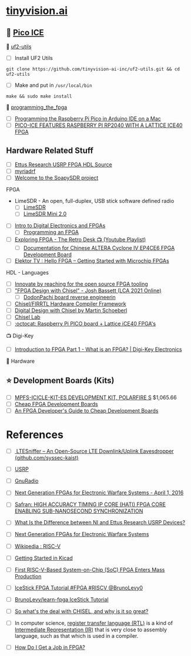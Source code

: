 # [tinyvision.ai](https://tinyvision.ai)


## :shark: [Pico ICE](https://pico-ice.tinyvision.ai)

:round_pushpin: [uf2-utils](https://github.com/tinyvision-ai-inc/uf2-utils)

- [ ] Install UF2 Utils

```
git clone https://github.com/tinyvision-ai-inc/uf2-utils.git && cd uf2-utils
```

- [ ] Make and put in `/usr/local/bin`

```
make && sudo make install
```


:round_pushpin: [programming_the_fpga](https://pico-ice.tinyvision.ai/programming_the_fpga.html)


- [ ] [Programming the Raspberry Pi Pico in Arduino IDE on a Mac](https://jaygould.co.uk/2023-06-01-using-raspberry-pi-pico-arduino-ide/)
- [ ] [PICO-ICE FEATURES RASPBERRY PI RP2040 WITH A LATTICE ICE40 FPGA](https://www.electronics-lab.com/pico-ice-features-raspberry-pi-rp2040-with-a-lattice-ice40-fpga/)

## Hardware Related Stuff

- [ ] [Ettus Research USRP FPGA HDL Source](https://github.com/EttusResearch/fpga)
- [ ] [myriadrf](https://myriadrf.org)
- [ ] [Welcome to the SoapySDR project](https://github.com/pothosware/SoapySDR/wiki)

FPGA

* LimeSDR - An open, full-duplex, USB stick software defined radio
  - [ ] [LimeSDR](https://www.crowdsupply.com/lime-micro/limesdr)
  - [ ] [LimeSDR Mini 2.0](https://www.crowdsupply.com/lime-micro/limesdr-mini-2)

- [ ] [Intro to Digital Electronics and FPGAs](https://www.youtube.com/watch?v=-qpfv8KLXOk)
  - [ ] [Programming an FPGA](https://learn.sparkfun.com/tutorials/programming-an-fpga)

- [ ] [Exploring FPGA - The Retro Desk :tv: (Youtube Playlist)](https://www.youtube.com/playlist?list=PLPSrOWYluVLJxqlrWqjZWQ1B4bBgrQ42G)
  - [ ] [Documentation for Chinese ALTERA Cyclone IV EP4CE6 FPGA Development Board](https://github.com/SlithyMatt/Altera-Cyclone-IV-board-V3.0)

- [ ] [Elektor TV : Hello FPGA – Getting Started with Microchip FPGAs](https://youtu.be/zcaZxu010cg)

HDL - Languages

- [ ] [Innovate by reaching for the open source FPGA tooling](https://f4pga.org)
- [ ] ["FPGA Design with Chisel" - Josh Bassett (LCA 2021 Online)](https://www.youtube.com/watch?v=Wst8IoYRWKo)
  - [ ] [DodonPachi board reverse engineerin](https://en.wikipedia.org/wiki/DoDonPachi)
- [ ] [Chisel/FIRRTL Hardware Compiler Framework](https://www.chisel-lang.org/)
- [ ] [Digital Design with Chisel by Martin Schoeberl](https://github.com/schoeberl/chisel-book)
- [ ] [Chisel Lab](https://github.com/schoeberl/chisel-lab)
- [ ] [:octocat: Raspberry Pi PICO board + Lattice iCE40 FPGA's](https://github.com/tinyvision-ai-inc/pico-ice)

:tv: Digi-Key

- [ ] [Introduction to FPGA Part 1 - What is an FPGA? | Digi-Key Electronics](https://www.youtube.com/watch?v=lLg1AgA2Xoo&list=PLEBQazB0HUyT1WmMONxRZn9NmQ_9CIKhb)

:electric_plug: Hardware

## :star: Development Boards (Kits)

- [ ] [MPFS-ICICLE-KIT-ES DEVELOPMENT KIT, POLARFIRE S](https://canada.newark.com/microchip/mpfs-icicle-kit-es/development-kit-polarfire-soc/dp/45AJ6163) $1,065.66
- [ ] [Cheap FPGA Development Boards](https://joelw.id.au/FPGA/CheapFPGADevelopmentBoards)
- [ ] [An FPGA Developer's Guide to Cheap Development Boards](https://hackster.io/news/an-fpga-developer-s-guide-to-cheap-development-boards-8f1782bb271a)

# References
- [ ] [	LTESniffer – An Open-Source LTE Downlink/Uplink Eavesdropper (github.com/syssec-kaist)](https://news.ycombinator.com/item?id=35952206)
- [ ] [USRP](https://www.ettus.com/sdr-software/uhd-usrp-hardware-driver)
- [ ] [GnuRadio](https://www.ettus.com/sdr-software/gnu-radio/)
- [ ] [Next Generation FPGAs for Electronic Warfare Systems - April 1, 2016](https://www.mobilityengineeringtech.com/component/content/article/adt/pub/features/articles/24386)
- [ ] [Safran: HIGH ACCURACY TIMING IP CORE (HATI) FPGA CORE ENABLING SUB-NANOSECOND SYNCHRONIZATION](https://safran-navigation-timing.com/product/high-accuracy-timing-ip-core-hati)
- [ ] [What Is the Difference between NI and Ettus Research USRP Devices?](https://www.ni.com/en-ca/shop/wireless-design-test/what-is-a-usrp-software-defined-radio/what-is-the-difference-between-ni-and-ettus-usrps.html)
- [ ] [Next Generation FPGAs for Electronic Warfare Systems](https://www.mobilityengineeringtech.com/component/content/article/adt/pub/features/articles/24386)
- [ ] [Wikipedia : RISC-V](https://en.wikipedia.org/wiki/RISC-V)
- [ ] [Getting Started in Kicad](https://docs.kicad.org/7.0/en/getting_started_in_kicad/getting_started_in_kicad.html)
- [ ] [First RISC-V-Based System-on-Chip (SoC) FPGA Enters Mass Production](https://www.microchip.com/en-us/about/news-releases/products/first-risc-v-based-system-on-chip-fpga-enters-mass-production)
- [ ] [IceStick FPGA Tutorial #FPGA #RISCV @BrunoLevy0](https://blog.adafruit.com/2021/01/28/icestick-fpga-tutorial-fpga-riscv-brunolevy01/)
- [ ] [BrunoLevy/learn-fpga IceStick Tutorial](https://github.com/BrunoLevy/learn-fpga/blob/master/FemtoRV/TUTORIALS/IceStick.md)
- [ ] [So what's the deal with CHISEL, and why is it so great?](https://www.reddit.com/r/FPGA/comments/wnnhb8/so_whats_the_deal_with_chisel_and_why_is_it_so/)
- [ ] In computer science, [register transfer language (RTL)](https://en.wikipedia.org/wiki/Register_transfer_language)  is a kind of  [Intermediate Representation (IR)](https://en.wikipedia.org/wiki/Intermediate_representation) that is very close to assembly language, such as that which is used in a compiler.
- [ ] [How Do I Get a Job in FPGA?](https://digilent.com/blog/how-do-i-get-a-job-in-fpga/)

